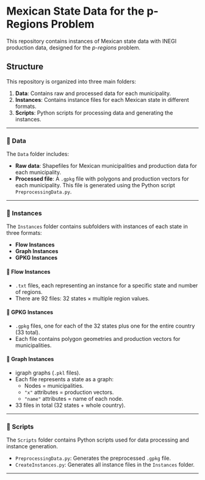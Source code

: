 # Mexican State Data for the p-Regions Problem

This repository contains instances of Mexican state data with INEGI production data, 
designed for the *p-regions* problem.

## Structure

This repository is organized into three main folders:

1. **Data**: Contains raw and processed data for each municipality.
2. **Instances**: Contains instance files for each Mexican state in different formats.
3. **Scripts**: Python scripts for processing data and generating the instances.

---

### 📁 Data

The `Data` folder includes:

- **Raw data**: Shapefiles for Mexican municipalities and production data for each municipality.
- **Processed file**: A `.gpkg` file with polygons and production vectors for each municipality.
  This file is generated using the Python script `PreprocessingData.py`.

---

### 📁 Instances

The `Instances` folder contains subfolders with instances of each state in three formats:

- **Flow Instances**
- **Graph Instances**
- **GPKG Instances**

#### 🔹 Flow Instances

- `.txt` files, each representing an instance for a specific state and number of regions.
- There are 92 files: 32 states × multiple region values.

#### 🔹 GPKG Instances

- `.gpkg` files, one for each of the 32 states plus one for the entire country (33 total).
- Each file contains polygon geometries and production vectors for municipalities.

#### 🔹 Graph Instances

- igraph graphs (`.pkl` files).
- Each file represents a state as a graph:
  - Nodes = municipalities.
  - `"x"` attributes = production vectors.
  - `"name"` attributes = name of each node.
- 33 files in total (32 states + whole country).

---

### 📁 Scripts

The `Scripts` folder contains Python scripts used for data processing and instance generation.

- `PreprocessingData.py`: Generates the preprocessed `.gpkg` file.
- `CreateInstances.py`: Generates all instance files in the `Instances` folder.

---


